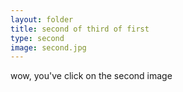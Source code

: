 ```yaml
---
layout: folder
title: second of third of first
type: second
image: second.jpg
---
```


wow, you've click on the second image